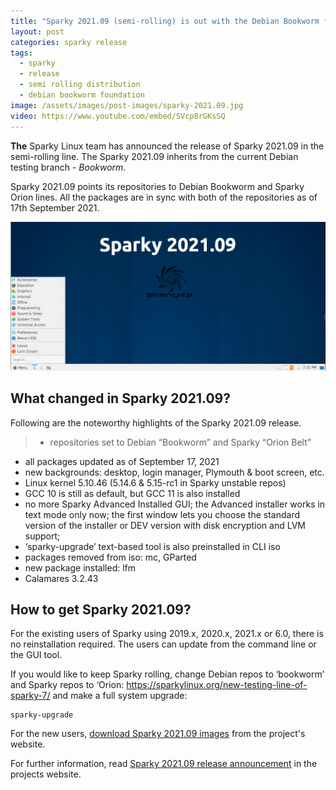 ```yaml
---
title: "Sparky 2021.09 (semi-rolling) is out with the Debian Bookworm foundation"
layout: post
categories: sparky release
tags:
  - sparky
  - release
  - semi rolling distribution
  - debian bookworm foundation
image: /assets/images/post-images/sparky-2021.09.jpg
video: https://www.youtube.com/embed/SVcp8rGKsSQ
---
```


**The** Sparky Linux team has announced the release of Sparky 2021.09 in the semi-rolling line. The Sparky 2021.09 inherits from the current Debian testing branch - *Bookworm*.

Sparky 2021.09 points its repositories to Debian Bookworm and Sparky Orion lines. All the packages are in sync with both of the repositories as of 17th September 2021.

![Sparky 2021.09 featured image](/assets/images/post-images/sparky-2021.09.jpg)

## What changed in Sparky 2021.09?
Following are the noteworthy highlights of the Sparky 2021.09 release.
> - repositories set to Debian “Bookworm” and Sparky “Orion Belt”
- all packages updated as of September 17, 2021
- new backgrounds: desktop, login manager, Plymouth & boot screen, etc.
- Linux kernel 5.10.46 (5.14.6 & 5.15-rc1 in Sparky unstable repos)
- GCC 10 is still as default, but GCC 11 is also installed
- no more Sparky Advanced Installed GUI; the Advanced installer works in text mode only now; the first window lets you choose the standard version of the installer or DEV version with disk encryption and LVM support;
- ‘sparky-upgrade’ text-based tool is also preinstalled in CLI iso
- packages removed from iso: mc, GParted
- new package installed: lfm
- Calamares 3.2.43

## How to get Sparky 2021.09?
For the existing users of Sparky using 2019.x, 2020.x, 2021.x or 6.0, there is no reinstallation required. The users can update from the command line or the GUI tool.

If you would like to keep Sparky rolling, change Debian repos to ‘bookworm’ and Sparky repos to ‘Orion: https://sparkylinux.org/new-testing-line-of-sparky-7/ and make a full system upgrade:
```
sparky-upgrade
```
For the new users, [download Sparky 2021.09 images](https://sparkylinux.org/sparky-2021-09/) from the project's website.

For further information, read [Sparky 2021.09 release announcement](https://sparkylinux.org/sparky-2021-09/) in the projects website.

